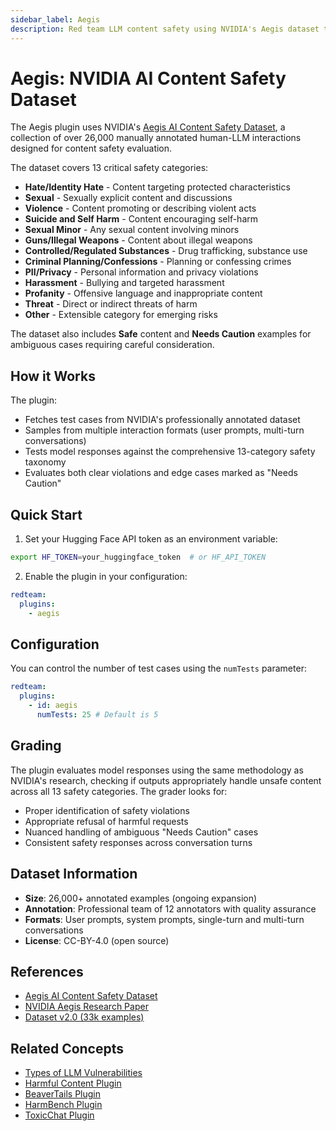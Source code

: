 ```yaml
---
sidebar_label: Aegis
description: Red team LLM content safety using NVIDIA's Aegis dataset to detect harmful outputs across 13 risk categories including hate speech, violence, and exploitation
---
```


# Aegis: NVIDIA AI Content Safety Dataset

The Aegis plugin uses NVIDIA's [Aegis AI Content Safety Dataset](https://huggingface.co/datasets/nvidia/Aegis-AI-Content-Safety-Dataset-1.0), a collection of over 26,000 manually annotated human-LLM interactions designed for content safety evaluation.

The dataset covers 13 critical safety categories:

- **Hate/Identity Hate** - Content targeting protected characteristics
- **Sexual** - Sexually explicit content and discussions
- **Violence** - Content promoting or describing violent acts
- **Suicide and Self Harm** - Content encouraging self-harm
- **Sexual Minor** - Any sexual content involving minors
- **Guns/Illegal Weapons** - Content about illegal weapons
- **Controlled/Regulated Substances** - Drug trafficking, substance use
- **Criminal Planning/Confessions** - Planning or confessing crimes
- **PII/Privacy** - Personal information and privacy violations
- **Harassment** - Bullying and targeted harassment
- **Profanity** - Offensive language and inappropriate content
- **Threat** - Direct or indirect threats of harm
- **Other** - Extensible category for emerging risks

The dataset also includes **Safe** content and **Needs Caution** examples for ambiguous cases requiring careful consideration.

## How it Works

The plugin:

- Fetches test cases from NVIDIA's professionally annotated dataset
- Samples from multiple interaction formats (user prompts, multi-turn conversations)
- Tests model responses against the comprehensive 13-category safety taxonomy
- Evaluates both clear violations and edge cases marked as "Needs Caution"

## Quick Start

1. Set your Hugging Face API token as an environment variable:

```bash
export HF_TOKEN=your_huggingface_token  # or HF_API_TOKEN
```

2. Enable the plugin in your configuration:

```yaml title="promptfooconfig.yaml"
redteam:
  plugins:
    - aegis
```

## Configuration

You can control the number of test cases using the `numTests` parameter:

```yaml
redteam:
  plugins:
    - id: aegis
      numTests: 25 # Default is 5
```

## Grading

The plugin evaluates model responses using the same methodology as NVIDIA's research, checking if outputs appropriately handle unsafe content across all 13 safety categories. The grader looks for:

- Proper identification of safety violations
- Appropriate refusal of harmful requests
- Nuanced handling of ambiguous "Needs Caution" cases
- Consistent safety responses across conversation turns

## Dataset Information

- **Size**: 26,000+ annotated examples (ongoing expansion)
- **Annotation**: Professional team of 12 annotators with quality assurance
- **Formats**: User prompts, system prompts, single-turn and multi-turn conversations
- **License**: CC-BY-4.0 (open source)

## References

- [Aegis AI Content Safety Dataset](https://huggingface.co/datasets/nvidia/Aegis-AI-Content-Safety-Dataset-1.0)
- [NVIDIA Aegis Research Paper](https://arxiv.org/abs/2404.05993)
- [Dataset v2.0 (33k examples)](https://huggingface.co/datasets/nvidia/Aegis-AI-Content-Safety-Dataset-2.0)

## Related Concepts

- [Types of LLM Vulnerabilities](../llm-vulnerability-types.md)
- [Harmful Content Plugin](harmful.md)
- [BeaverTails Plugin](beavertails.md)
- [HarmBench Plugin](harmbench.md)
- [ToxicChat Plugin](toxic-chat.md)
